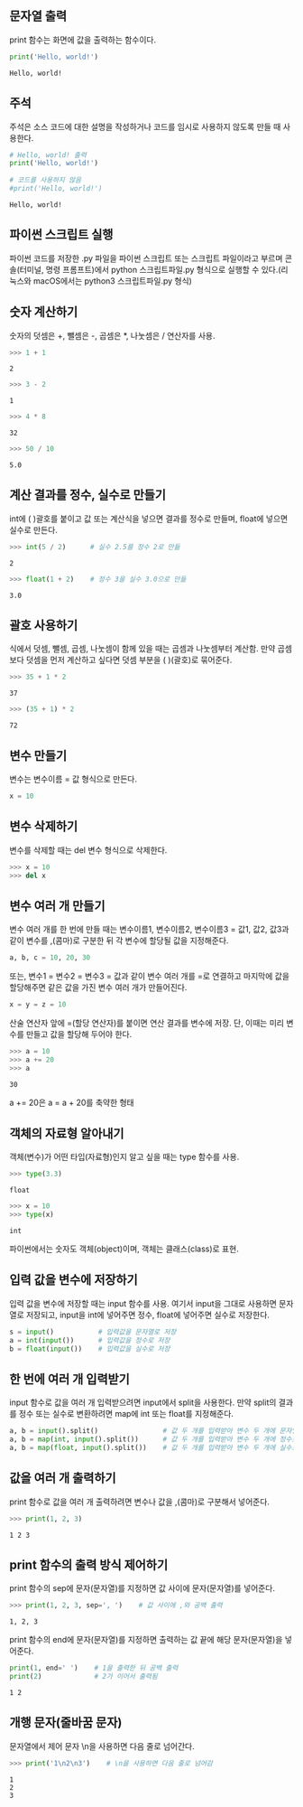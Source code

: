 ## 문자열 출력
print 함수는 화면에 값을 출력하는 함수이다.


```python
print('Hello, world!')
```

    Hello, world!


## 주석
주석은 소스 코드에 대한 설명을 작성하거나 코드를 임시로 사용하지 않도록 만들 때 사용한다.


```python
# Hello, world! 출력
print('Hello, world!')
 
# 코드를 사용하지 않음
#print('Hello, world!')
```

    Hello, world!


## 파이썬 스크립트 실행
파이썬 코드를 저장한 .py 파일을 파이썬 스크립트 또는 스크립트 파일이라고 부르며 콘솔(터미널, 명령 프롬프트)에서 python 스크립트파일.py 형식으로 실행할 수 있다.(리눅스와 macOS에서는 python3 스크립트파일.py 형식)

## 숫자 계산하기
숫자의 덧셈은 +, 뺄셈은 -, 곱셈은 *, 나눗셈은 / 연산자를 사용.


```python
>>> 1 + 1
```




    2




```python
>>> 3 - 2
```




    1




```python
>>> 4 * 8
```




    32




```python
>>> 50 / 10
```




    5.0



## 계산 결과를 정수, 실수로 만들기

int에 ( )괄호를 붙이고 값 또는 계산식을 넣으면 결과를 정수로 만들며, float에 넣으면 실수로 만든다.


```python
>>> int(5 / 2)      # 실수 2.5를 정수 2로 만듦
```




    2




```python
>>> float(1 + 2)    # 정수 3을 실수 3.0으로 만듦
```




    3.0



## 괄호 사용하기

식에서 덧셈, 뺄셈, 곱셈, 나눗셈이 함께 있을 때는 곱셈과 나눗셈부터 계산함. 만약 곱셈보다 덧셈을 먼저 계산하고 싶다면 덧셈 부분을 ( )(괄호)로 묶어준다.


```python
>>> 35 + 1 * 2
```




    37




```python
>>> (35 + 1) * 2
```




    72



## 변수 만들기

변수는 변수이름 = 값 형식으로 만든다.


```python
x = 10
```

## 변수 삭제하기
변수를 삭제할 때는 del 변수 형식으로 삭제한다.


```python
>>> x = 10
>>> del x
```

## 변수 여러 개 만들기

변수 여러 개를 한 번에 만들 때는 변수이름1, 변수이름2, 변수이름3 = 값1, 값2, 값3과 같이 변수를 ,(콤마)로 구분한 뒤 각 변수에 할당될 값을 지정해준다.


```python
a, b, c = 10, 20, 30
```

또는, 변수1 = 변수2 = 변수3 = 값과 같이 변수 여러 개를 =로 연결하고 마지막에 값을 할당해주면 같은 값을 가진 변수 여러 개가 만들어진다.


```python
x = y = z = 10
```

산술 연산자 앞에 =(할당 연산자)를 붙이면 연산 결과를 변수에 저장. 단, 이때는 미리 변수를 만들고 값을 할당해 두어야 한다.


```python
>>> a = 10
>>> a += 20
>>> a
```




    30



a += 20은 a = a + 20를 축약한 형태

## 객체의 자료형 알아내기

객체(변수)가 어떤 타입(자료형)인지 알고 싶을 때는 type 함수를 사용.


```python
>>> type(3.3)
```




    float




```python
>>> x = 10
>>> type(x)
```




    int



파이썬에서는 숫자도 객체(object)이며, 객체는 클래스(class)로 표현.

## 입력 값을 변수에 저장하기

입력 값을 변수에 저장할 때는 input 함수를 사용. 여기서 input을 그대로 사용하면 문자열로 저장되고, input을 int에 넣어주면 정수, float에 넣어주면 실수로 저장한다.


```python
s = input()           # 입력값을 문자열로 저장
a = int(input())      # 입력값을 정수로 저장
b = float(input())    # 입력값을 실수로 저장
```

## 한 번에 여러 개 입력받기

input 함수로 값을 여러 개 입력받으려면 input에서 split을 사용한다. 만약 split의 결과를 정수 또는 실수로 변환하려면 map에 int 또는 float를 지정해준다.


```python
a, b = input().split()                # 값 두 개를 입력받아 변수 두 개에 문자열로 저장
a, b = map(int, input().split())      # 값 두 개를 입력받아 변수 두 개에 정수로 저장
a, b = map(float, input().split())    # 값 두 개를 입력받아 변수 두 개에 실수로 저장
```

## 값을 여러 개 출력하기

print 함수로 값을 여러 개 출력하려면 변수나 값을 ,(콤마)로 구분해서 넣어준다.


```python
>>> print(1, 2, 3)
```

    1 2 3


## print 함수의 출력 방식 제어하기

print 함수의 sep에 문자(문자열)를 지정하면 값 사이에 문자(문자열)를 넣어준다.


```python
>>> print(1, 2, 3, sep=', ')    # 값 사이에 ,와 공백 출력
```

    1, 2, 3


print 함수의 end에 문자(문자열)를 지정하면 출력하는 값 끝에 해당 문자(문자열)을 넣어준다.


```python
print(1, end=' ')    # 1을 출력한 뒤 공백 출력
print(2)             # 2가 이어서 출력됨
```

    1 2


## 개행 문자(줄바꿈 문자)

문자열에서 제어 문자 \n을 사용하면 다음 줄로 넘어간다.


```python
>>> print('1\n2\n3')    # \n을 사용하면 다음 줄로 넘어감
```

    1
    2
    3

